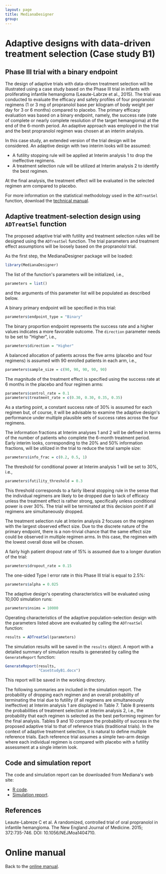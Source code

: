 ```yaml
---
layout: page
title: MedianaDesigner
group: 
---
```


# Adaptive designs with data-driven treatment selection (Case study B1)

## Phase III trial with a binary endpoint

The design of adaptive trials with data-driven treatment selection will be illustrated using a case study based on the Phase III trial in infants with proliferating infantile hemangioma (Leaute-Labrze et al., 2015). The trial was conducted to evaluate the efficacy and safety profiles of four propranolol regimens (1 or 3 mg of propranolol base per kilogram of body weight per day for 3 or 6 months) compared to placebo. The primary efficacy evaluation was based on a binary endpoint, namely, the success rate (rate of complete or nearly complete resolution of the target hemangioma) at the end of the 6-month period. An adaptive approach was employed in the trial and the best propranolol regimen was chosen at an interim analysis.

In this case study, an extended version of the trial design will be considered. An adaptive design with two interim looks will be assumed: 

* A futility stopping rule will be applied at Interim analysis 1 to drop the ineffective regimens.
* A treatment selection rule will be utilized at Interim analysis 2 to identify the best regimen.

At the final analysis, the treatment effect will be evaluated in the selected regimen arm compared to placebo.

For more information on the statistical methodology used in the `ADTreatSel` function, download the [technical manual](http://www.mediana.us/MedianaDesigner/ADTreatSel.pdf).

## Adaptive treatment-selection design using `ADTreatSel` function

The proposed adaptive trial with futility and treatment selection rules will be designed using the `ADTreatSel` function. The trial parameters and treatment effect assumptions will be loosely based on the propranolol trial. 

As the first step, the MedianaDesigner package will be loaded:

``` r
library(MedianaDesigner)
```

The list of the function's parameters will be initialized, i.e.,

``` r
parameters = list()
```

and the arguments of this parameter list will be populated as described below. 

A binary primary endpoint will be specified in this trial:

``` r
parameters$endpoint_type = "Binary"
```

The binary proportion endpoint represents the success rate and a higher values indicates a more favorable outcome. The `direction` parameter needs to be set to "Higher", i.e.,

``` r
parameters$direction = "Higher"
```

A balanced allocation of patients across the five arms (placebo and four regimens) is assumed with 90 enrolled patients in each arm, i.e., 

``` r
parameters$sample_size = c(90, 90, 90, 90, 90)
```

The magnitude of the treatment effect is specified using the success rate at 6 months in the placebo and four regimen arms:

``` r
parameters$control_rate = 0.1
parameters$treatment_rate = c(0.30, 0.30, 0.35, 0.35)
```

As a starting point, a constant success rate of 30% is assumed for each regimen but, of course, it will be advisable to examine the adaptive design's performance under multiple plausible sets of success rates across the four regimens.

The information fractions at Interim analyses 1 and 2 will be defined in terms of the number of patients who complete the 6-month treatment period. Early interim looks, corresponding to the 20% and 50% information fractions, will be utilized in the trial to reduce the total sample size:

``` r
parameters$info_frac = c(0.2, 0.5, 1)
``` 

The threshold for conditional power at Interim analysis 1 will be set to 30%, i.e.,

``` r
parameters$futility_threshold = 0.3
``` 

This threshold corresponds to a fairly liberal stopping rule in the sense that the individual regimens are likely to be dropped due to lack of efficacy unless the treatment effect is rather strong, specifically unless conditional power is over 30%. The trial will be terminated at this decision point if all regimens are simultaneously dropped.

The treatment selection rule at Interim analysis 2 focuses on the regimen with the largest observed effect size. Due to the discrete nature of the primary endpoint, there is a non-trivial chance that the same effect size could be observed in multiple regimen arms. In this case, the regimen with the lowest overall dose will be chosen.

A fairly high patient dropout rate of 15% is assumed due to a longer duration of the trial:

``` r
parameters$dropout_rate = 0.15
``` 

The one-sided Type I error rate in this Phase III trial is equal to 2.5%:

``` r
parameters$alpha = 0.025
```

The adaptive design's operating characteristics will be evaluated using 10,000 simulation runs:

``` r
parameters$nsims = 10000
```

Operating characteristics of the adaptive population-selection design with the parameters listed above are evaluated by calling the `ADTreatSel` function:

``` r
results = ADTreatSel(parameters)
```

The simulation results will be saved in the `results` object. A report with a detailed summary of simulation results is generated by calling the `GenerateReport` function:

``` r
GenerateReport(results, 
               "CaseStudyB1.docx")
```

This report will be saved in the working directory. 

The following summaries are included in the simulation report. The probability of dropping each regimen and an overall probability of terminating the trial due to futility (if all regimens are simultaneously ineffective) at Interim analysis 1 are displayed in Table 7. Table 8 presents the probabilities of treatment selection at Interim analysis 2, i.e., the probability that each regimen is selected as the best performing regimen for the final analysis. Tables 9 and 10 compare the probability of success in the proposed adaptive trial to that of reference trials (traditional trials). In the context of adaptive treatment selection, it is natural to define multiple reference trials. Each reference trial assumes a simple two-arm design where each individual regimen is compared with placebo with a futility assessment at a single interim look. 

## Code and simulation report

The code and simulation report can be downloaded from Mediana's web site:

* [R code](http://www.mediana.us/MedianaDesigner/CaseStudyB1.r).
* [Simulation report](http://www.mediana.us/MedianaDesigner/CaseStudyB1.docx).

## References

Leaute-Labreze C et al. A randomized, controlled trial of oral propranolol in infantile hemangioma. The New England Journal of Medicine. 2015; 372:735-746. DOI: 10.1056/NEJMoa1404710.

# Online manual

Back to the [online manual](https://medianasoft.github.io/MedianaDesigner).
